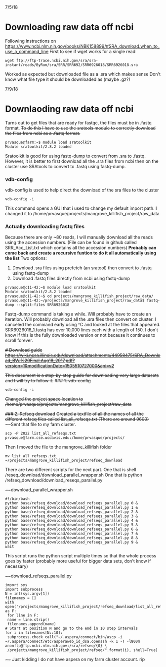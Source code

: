 7/5/18
# Downloading raw data off ncbi
Following instructions on https://www.ncbi.nlm.nih.gov/books/NBK158899/#SRA_download.when_to_use_a_command_line
First to see if wget works for a single read

```
wget ftp://ftp-trace.ncbi.nih.gov/sra/sra-instant/reads/ByRun/sra/SRR/SRR692/SRR6926018/SRR6926018.sra
```

Worked as expected but downloaded file as a .sra which makes sense
Don't know what file type it should be downloaded as (maybe .gz?)

7/9/18

# Downlaoding raw data off ncbi
Turns out to get files that are ready for fastqc, the files must be in .fastq format. ~~To do this I have to use the sratools module to correctly download the files from ncbi as a .fastq format.~~
```
prvasque@farm:~$ module load sratoolkit
Module sratoolkit/2.8.2 loaded
```
Sratoolkit is good for using fastq-dump to convert from .sra to .fastq. However, it is better to first download all the .sra files from ncbi then on the cluster use SRAtools to convert to .fastq using fastq-dump.

### vdb-config
vdb-config is used to help direct the download of the sra files to the cluster
```
vdb-config -i
```
This command opens a GUI that i used to change my default import path. I changed it to /home/prvasque/projects/mangrove_killifish_project/raw_data

### Actually downloading fastq files
Because there are only ~80 reads, I will manually download all the reads using the accession numbers. (File can be found in github called SRR_Acc_List.txt which contains all the accession numbers) **Probably can come back and create a recursive funtion to do it all automatically using the list**
Two options:
1. Download .sra files using prefetch (an sratool) then convert to .fastq using fastq-dump
2. Download .fastq files directly from ncbi using fastq-dump

```
prvasque@c11-42:~$ module load sratoolkit
Module sratoolkit/2.8.2 loaded 
prvasque@c11-42:~$ cd projects/mangrove_killifish_project/raw_data/
prvasque@c11-42:~/projects/mangrove_killifish_project/raw_data$ fastq-dump --split-files SRR6926018
```
Fastq-dump command is taking a while. Will probably have to create an iteration. Will probably download all the .sra files then convert on cluster.
I canceled the command early using ^C and looked at the files that appeared. SRR6926018_1.fastq has over 10,000 lines each with a length of 150. I don't know if this is the fully downloaded version or not because it continues to scroll forever.

~~# Download guide~~
~~https://wiki.ncsa.illinois.edu/download/attachments/44958475/SRA_Download_BW.%20Final.Aug18_2017.pdf?version=1&modificationDate=1505510727000&api=v2~~

~~This document is a step-by-step guide for downloading very large datasets and I will try to follow it.~~
~~### 1. vdb-config~~
```
vdb-config -i
```
~~Changed the project space location to /home/prvasque/projects/mangrove_killifish_project/raw_data~~

~~### 2. Refseq download~~
~~Created a textfile of all the names of all the different refseq files called list_all_refseqs.txt (There are around 9600)~~
~~Sent that file to my farm cluster.
```
scp -P 2022 list_all_refseqs.txt prvasque@farm.cse.ucdavis.edu:/home/prvasque/projects/
```
Then I moved the file to the mangrove_killifish folder
```
mv list_all_refseqs.txt ~/projects/mangrove_killifish_project/refseq_download
```
There are two different scripts for the next part.
One that is shell /reseq_download/download_parallel_wrapper.sh
One that is python /refseq_download/download_reseqs_parallel.py

~~download_parallel_wrapper.sh
```
#!/bin/bash
python base/refseq_download/download_refseqs_parallel.py 0 &
python base/refseq_download/download_refseqs_parallel.py 1 &
python base/refseq_download/download_refseqs_parallel.py 2 &
python base/refseq_download/download_refseqs_parallel.py 3 &
python base/refseq_download/download_refseqs_parallel.py 4 &
python base/refseq_download/download_refseqs_parallel.py 5 &
python base/refseq_download/download_refseqs_parallel.py 6 &
python base/refseq_download/download_refseqs_parallel.py 7 &
python base/refseq_download/download_refseqs_parallel.py 8 &
python base/refseq_download/download_refseqs_parallel.py 9 &
wait
```
This script runs the python script multiple times so that the whole process goes by faster (probably more useful for bigger data sets, don't know if necessary)


~~download_refseqs_parallel.py
```
import sys
import subprocess
N = int(sys.argv[1])
filenames = []
with open('/projects/mangrove_killifish_project/refseq_download/list_all_refseqs.txt') as F:
 for line in F:
 name = line.strip()
 filenames.append(name)
# Start at position N and go to the end in 10 step intervals
for i in filenames[N::10]:
 subprocess.check_call("~/.aspera/connect/bin/ascp -i ~/.aspera/connect/etc/asperaweb_id_dsa.openssh -k 1 -T -l800m anonftp@ftp.ncbi.nlm.nih.gov:/sra/refseq/{0} \
 /projects/mangrove_killifish_project/refseq/".format(i), shell=True)
 ```
 ~~
 Just kidding I do not have aspera on my farm cluster account. rip
 
 











